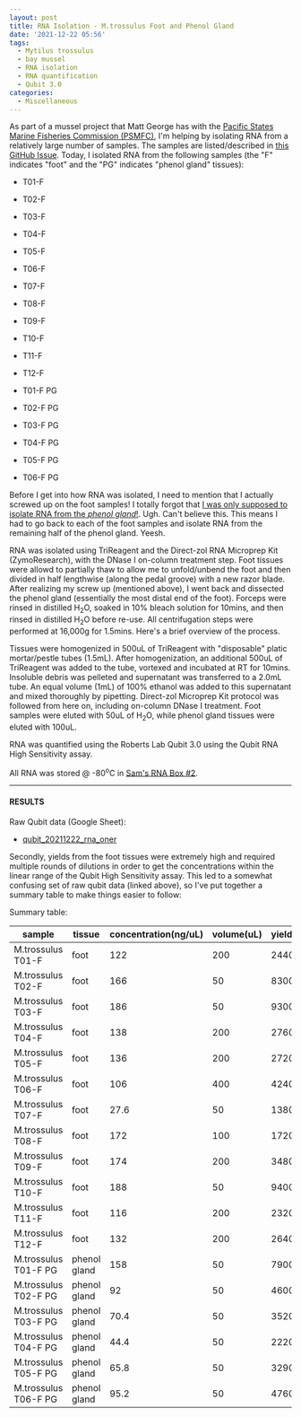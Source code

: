 ```yaml
---
layout: post
title: RNA Isolation - M.trossulus Foot and Phenol Gland
date: '2021-12-22 05:56'
tags: 
  - Mytilus trossulus
  - bay mussel
  - RNA isolation
  - RNA quantification
  - Qubit 3.0
categories: 
  - Miscellaneous
---
```

As part of a mussel project that Matt George has with the [Pacific States Marine Fisheries Commission (PSMFC)](https://www.psmfc.org/), I'm helping by isolating RNA from a relatively large number of samples. The samples are listed/described in [this GitHub Issue](https://github.com/RobertsLab/resources/issues/1352). Today, I isolated RNA from the following samples (the "F" indicates "foot" and the "PG" indicates "phenol gland" tissues):

- T01-F

- T02-F

- T03-F

- T04-F

- T05-F

- T06-F

- T07-F

- T08-F

- T09-F

- T10-F

- T11-F

- T12-F

- T01-F PG

- T02-F PG

- T03-F PG

- T04-F PG

- T05-F PG

- T06-F PG

Before I get into how RNA was isolated, I need to mention that I actually screwed up on the foot samples! I totally forgot that [I was only supposed to isolate RNA from the _phenol gland_!](https://github.com/RobertsLab/resources/issues/1352). Ugh. Can't believe this. This means I had to go back to each of the foot samples and isolate RNA from the remaining half of the phenol gland. Yeesh.

RNA was isolated using TriReagent and the Direct-zol RNA Microprep Kit (ZymoResearch), with the DNase I on-column treatment step. Foot tissues were allowd to partially thaw to allow me to unfold/unbend the foot and then divided in half lengthwise (along the pedal groove) with a new razor blade. After realizing my screw up (mentioned above), I went back and dissected the phenol gland (essentially the most distal end of the foot). Forceps were rinsed in distilled H<sub>2</sub>O, soaked in 10% bleach solution for 10mins, and then rinsed in distilled H<sub>2</sub>O before re-use. All centrifugation steps were performed at 16,000g for 1.5mins. Here's a brief overview of the process.

Tissues were homogenized in 500uL of TriReagent with "disposable" platic mortar/pestle tubes (1.5mL). After homogenization, an additional 500uL of TriReagent was added to the tube, vortexed and incubated at RT for 10mins. Insoluble debris was pelleted and supernatant was transferred to a 2.0mL tube. An equal volume (1mL) of 100% ethanol was added to this supernatant and mixed thoroughly by pipetting. Direct-zol Microprep Kit protocol was followed from here on, including on-column DNase I treatment. Foot samples were eluted with 50uL of H<sub>2</sub>O, while phenol gland tissues were eluted with 100uL.

RNA was quantified using the Roberts Lab Qubit 3.0 using the Qubit RNA High Sensitivity assay.

All RNA was stored @ -80<sup>o</sup>C in [Sam's RNA Box #2](https://docs.google.com/spreadsheets/d/1jL9gOqtcHrm8JPUtZ5KShpX7_olFuci_5Gq7xqgZKIM/edit?usp=sharing).

---

#### RESULTS

Raw Qubit data (Google Sheet):

- [qubit_20211222_rna_oner](https://docs.google.com/spreadsheets/d/1ge_0JnRNbKiFFEy-LIVvpjSzDS8wsE_ctyHV-3vmVFw/edit?usp=sharing)


Secondly, yields from the foot tissues were extremely high and required multiple rounds of dilutions in order to get the concentrations within the linear range of the Qubit High Sensitivity assay. This led to a somewhat confusing set of raw qubit data (linked above), so I've put together a summary table to make things easier to follow:

Summary table:

| sample               | tissue       | concentration(ng/uL) | volume(uL) | yield(ng) |
|----------------------|--------------|----------------------|------------|-----------|
| M.trossulus T01-F    | foot         | 122                  | 200        | 24400     |
| M.trossulus T02-F    | foot         | 166                  | 50         | 8300      |
| M.trossulus T03-F    | foot         | 186                  | 50         | 9300      |
| M.trossulus T04-F    | foot         | 138                  | 200        | 27600     |
| M.trossulus T05-F    | foot         | 136                  | 200        | 27200     |
| M.trossulus T06-F    | foot         | 106                  | 400        | 42400     |
| M.trossulus T07-F    | foot         | 27.6                 | 50         | 1380      |
| M.trossulus T08-F    | foot         | 172                  | 100        | 17200     |
| M.trossulus T09-F    | foot         | 174                  | 200        | 34800     |
| M.trossulus T10-F    | foot         | 188                  | 50         | 9400      |
| M.trossulus T11-F    | foot         | 116                  | 200        | 23200     |
| M.trossulus T12-F    | foot         | 132                  | 200        | 26400     |
| M.trossulus T01-F PG | phenol gland | 158                  | 50         | 7900      |
| M.trossulus T02-F PG | phenol gland | 92                   | 50         | 4600      |
| M.trossulus T03-F PG | phenol gland | 70.4                 | 50         | 3520      |
| M.trossulus T04-F PG | phenol gland | 44.4                 | 50         | 2220      |
| M.trossulus T05-F PG | phenol gland | 65.8                 | 50         | 3290      |
| M.trossulus T06-F PG | phenol gland | 95.2                 | 50         | 4760      |

